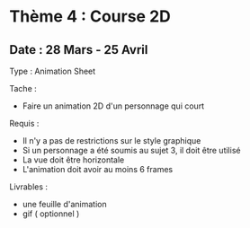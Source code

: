 # Thème 4 :  Course 2D
## Date : 28 Mars - 25 Avril

Type : Animation Sheet

Tache : 
- Faire un animation 2D d'un personnage qui court

Requis :
- Il n'y a pas de restrictions sur le style graphique
- Si un personnage a été soumis au sujet 3, il doit être utilisé
- La vue doit être horizontale
- L'animation doit avoir au moins 6 frames

Livrables : 
- une feuille d'animation
- gif ( optionnel )